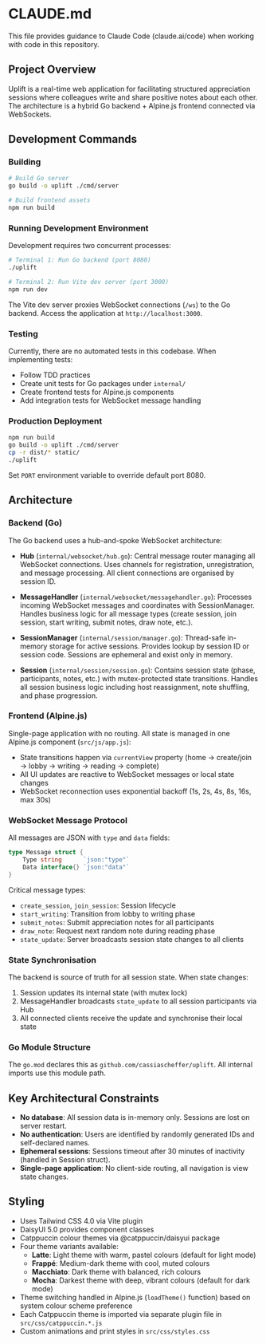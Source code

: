 # CLAUDE.md

This file provides guidance to Claude Code (claude.ai/code) when working with code in this repository.

## Project Overview

Uplift is a real-time web application for facilitating structured appreciation sessions where colleagues write and share positive notes about each other. The architecture is a hybrid Go backend + Alpine.js frontend connected via WebSockets.

## Development Commands

### Building

```bash
# Build Go server
go build -o uplift ./cmd/server

# Build frontend assets
npm run build
```

### Running Development Environment

Development requires two concurrent processes:

```bash
# Terminal 1: Run Go backend (port 8080)
./uplift

# Terminal 2: Run Vite dev server (port 3000)
npm run dev
```

The Vite dev server proxies WebSocket connections (`/ws`) to the Go backend. Access the application at `http://localhost:3000`.

### Testing

Currently, there are no automated tests in this codebase. When implementing tests:
- Follow TDD practices
- Create unit tests for Go packages under `internal/`
- Create frontend tests for Alpine.js components
- Add integration tests for WebSocket message handling

### Production Deployment

```bash
npm run build
go build -o uplift ./cmd/server
cp -r dist/* static/
./uplift
```

Set `PORT` environment variable to override default port 8080.

## Architecture

### Backend (Go)

The Go backend uses a hub-and-spoke WebSocket architecture:

- **Hub** (`internal/websocket/hub.go`): Central message router managing all WebSocket connections. Uses channels for registration, unregistration, and message processing. All client connections are organised by session ID.

- **MessageHandler** (`internal/websocket/messagehandler.go`): Processes incoming WebSocket messages and coordinates with SessionManager. Handles business logic for all message types (create session, join session, start writing, submit notes, draw note, etc.).

- **SessionManager** (`internal/session/manager.go`): Thread-safe in-memory storage for active sessions. Provides lookup by session ID or session code. Sessions are ephemeral and exist only in memory.

- **Session** (`internal/session/session.go`): Contains session state (phase, participants, notes, etc.) with mutex-protected state transitions. Handles all session business logic including host reassignment, note shuffling, and phase progression.

### Frontend (Alpine.js)

Single-page application with no routing. All state is managed in one Alpine.js component (`src/js/app.js`):

- State transitions happen via `currentView` property (home → create/join → lobby → writing → reading → complete)
- All UI updates are reactive to WebSocket messages or local state changes
- WebSocket reconnection uses exponential backoff (1s, 2s, 4s, 8s, 16s, max 30s)

### WebSocket Message Protocol

All messages are JSON with `type` and `data` fields:

```go
type Message struct {
    Type string      `json:"type"`
    Data interface{} `json:"data"`
}
```

Critical message types:
- `create_session`, `join_session`: Session lifecycle
- `start_writing`: Transition from lobby to writing phase
- `submit_notes`: Submit appreciation notes for all participants
- `draw_note`: Request next random note during reading phase
- `state_update`: Server broadcasts session state changes to all clients

### State Synchronisation

The backend is source of truth for all session state. When state changes:
1. Session updates its internal state (with mutex lock)
2. MessageHandler broadcasts `state_update` to all session participants via Hub
3. All connected clients receive the update and synchronise their local state

### Go Module Structure

The `go.mod` declares this as `github.com/cassiascheffer/uplift`. All internal imports use this module path.

## Key Architectural Constraints

- **No database**: All session data is in-memory only. Sessions are lost on server restart.
- **No authentication**: Users are identified by randomly generated IDs and self-declared names.
- **Ephemeral sessions**: Sessions timeout after 30 minutes of inactivity (handled in Session struct).
- **Single-page application**: No client-side routing, all navigation is view state changes.

## Styling

- Uses Tailwind CSS 4.0 via Vite plugin
- DaisyUI 5.0 provides component classes
- Catppuccin colour themes via @catppuccin/daisyui package
- Four theme variants available:
  - **Latte**: Light theme with warm, pastel colours (default for light mode)
  - **Frappé**: Medium-dark theme with cool, muted colours
  - **Macchiato**: Dark theme with balanced, rich colours
  - **Mocha**: Darkest theme with deep, vibrant colours (default for dark mode)
- Theme switching handled in Alpine.js (`loadTheme()` function) based on system colour scheme preference
- Each Catppuccin theme is imported via separate plugin file in `src/css/catppuccin.*.js`
- Custom animations and print styles in `src/css/styles.css`
